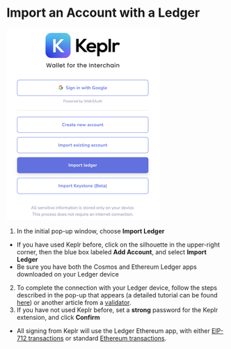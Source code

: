 # Import an Account with a Ledger

![](../../../.gitbook/assets/image.png)

1. In the initial pop-up window, choose **Import Ledger**

* If you have used Keplr before, click on the silhouette in the upper-right corner, then the blue box labeled **Add Account**, and select **Import Ledger**
* Be sure you have both the Cosmos and Ethereum Ledger apps downloaded on your Ledger device

2. To complete the connection with your Ledger device, follow the steps described in the pop-up that appears (a detailed tutorial can be found [here](https://medium.com/chainapsis/how-to-use-ledger-nano-hardware-wallet-with-keplr-9ea7f07826c2)) or another article from a [validator](https://medium.com/coinmonks/how-to-set-up-ledger-wallet-evmos-using-keplr-c438cf8c5321).
3. If you have not used Keplr before, set a **strong** password for the Keplr extension, and click **Confirm**

* All signing from Keplr will use the Ledger Ethereum app, with either [EIP-712 transactions](https://eips.ethereum.org/EIPS/eip-712) or standard [Ethereum transactions](https://ethereum.org/en/developers/docs/transactions/).

